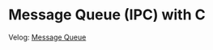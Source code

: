 # Message Queue (IPC) with C

Velog: [Message Queue](https://velog.io/@jhlee508/%EC%9A%B4%EC%98%81%EC%B2%B4%EC%A0%9C-Message-Queue-IPC)
